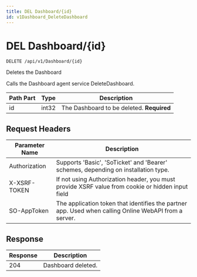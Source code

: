 ```yaml
---
title: DEL Dashboard/{id}
id: v1Dashboard_DeleteDashboard
---
```


# DEL Dashboard/{id}

```http
DELETE /api/v1/Dashboard/{id}
```

Deletes the Dashboard

Calls the Dashboard agent service DeleteDashboard.




| Path Part | Type | Description |
|-----------|------|-------------|
| id | int32 | The Dashboard to be deleted. **Required** |



## Request Headers

| Parameter Name | Description |
|----------------|-------------|
| Authorization  | Supports 'Basic', 'SoTicket' and 'Bearer' schemes, depending on installation type. |
| X-XSRF-TOKEN   | If not using Authorization header, you must provide XSRF value from cookie or hidden input field |
| SO-AppToken | The application token that identifies the partner app. Used when calling Online WebAPI from a server. |


## Response


| Response | Description |
|----------------|-------------|
| 204 | Dashboard deleted. |